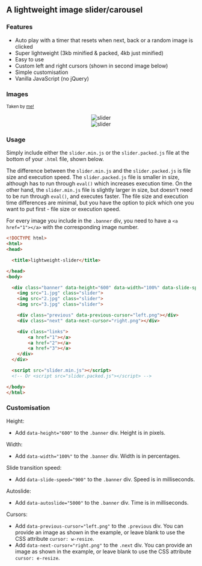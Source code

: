 ## A lightweight image slider/carousel

### Features

- Auto play with a timer that resets when next, back or a random image is clicked
- Super lightweight (3kb minified & packed, 4kb just minified)
- Easy to use
- Custom left and right cursors (shown in second image below)
- Simple customisation
- Vanilla JavaScript (no jQuery)

### Images
<sup>Taken by <a href="https://lukakerrphoto.com">me!</a></sup>
<div style="text-align:center">
	<img src ="http://i.imgur.com/bFp8h5T.png" alt="slider">
</div>

<div style="text-align:center">
	<img src ="http://i.imgur.com/3LVafrS.png" alt="slider">
</div>

### Usage

Simply include either the `slider.min.js` or the `slider.packed.js` file at the bottom of your `.html` file, shown below.

The difference between the `slider.min.js` and the `slider.packed.js` is file size and execution speed. The `slider.packed.js` file is smaller in size, although has to run through `eval()` which increases execution time. On the other hand, the `slider.min.js` file is slightly larger in size, but doesn't need to be run through `eval()`, and executes faster. The file size and execution time differences are minimal, but you have the option to pick which one you want to put first - file size or execution speed.

For every image you include in the `.banner` div, you need to have a `<a href="1"></a>` with the corresponding image number.

```html
<!DOCTYPE html>
<html>
<head>

  <title>lightweight-slider</title>

</head>
<body>

  <div class="banner" data-height="600" data-width="100%" data-slide-speed="900" data-autoslide="5000">
    <img src="1.jpg" class="slider">
    <img src="2.jpg" class="slider">
    <img src="3.jpg" class="slider">

    <div class="previous" data-previous-cursor="left.png"></div>
    <div class="next" data-next-cursor="right.png"></div>

    <div class="links">
        <a href="1"></a>
        <a href="2"></a>
        <a href="3"></a>
    </div>
  </div>

  <script src="slider.min.js"></script>
  <!-- Or <script src="slider.packed.js"></script> -->

</body>
</html>
```

### Customisation

Height: 
- Add `data-height="600"` to the `.banner` div. Height is in pixels.

Width: 
- Add `data-width="100%"` to the `.banner` div. Width is in percentages.

Slide transition speed:
- Add `data-slide-speed="900"` to the `.banner` div. Speed is in milliseconds.

Autoslide:
- Add `data-autoslide="5000"` to the `.banner` div. Time is in milliseconds.

Cursors:
- Add `data-previous-cursor="left.png"` to the `.previous` div. You can provide an image as shown in the example, or leave blank to use the CSS attribute `cursor: w-resize`.
- Add `data-next-cursor="right.png"` to the `.next` div. You can provide an image as shown in the example, or leave blank to use the CSS attribute `cursor: e-resize`.

